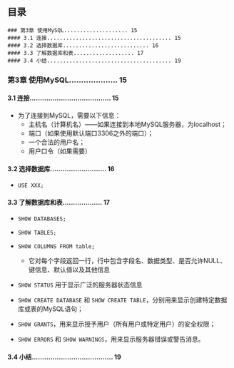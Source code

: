 ## 目录
```
### 第3章 使用MySQL.................... 15
#### 3.1 连接....................................... 15
#### 3.2 选择数据库........................... 16
#### 3.3 了解数据库和表................... 17
#### 3.4 小结....................................... 19
```


### 第3章 使用MySQL.................... 15
#### 3.1 连接....................................... 15
* 为了连接到MySQL，需要以下信息：
    * 主机名（计算机名）——如果连接到本地MySQL服务器，为localhost；
    * 端口（如果使用默认端口3306之外的端口）；
    * 一个合法的用户名；
    * 用户口令（如果需要）

#### 3.2 选择数据库........................... 16
* `USE XXX;`

#### 3.3 了解数据库和表................... 17
* `SHOW DATABASES;`

* `SHOW TABLES;`

* `SHOW COLUMNS FROM table;`
    * 它对每个字段返回一行，行中包含字段名、数据类型、是否允许NULL、键信息、默认值以及其他信息

* `SHOW STATUS` 用于显示广泛的服务器状态信息

* `SHOW CREATE DATABASE` 和 `SHOW CREATE TABLE`，分别用来显示创建特定数据库或表的MySQL语句；

* `SHOW GRANTS`，用来显示授予用户（所有用户或特定用户）的安全权限；

* `SHOW ERRORS` 和 `SHOW WARNINGS`，用来显示服务器错误或警告消息。

#### 3.4 小结....................................... 19